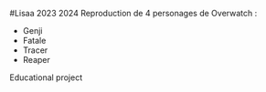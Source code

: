 #Lisaa 2023 2024
Reproduction de 4 personages de Overwatch :

- Genji
- Fatale
- Tracer
- Reaper

Educational project
